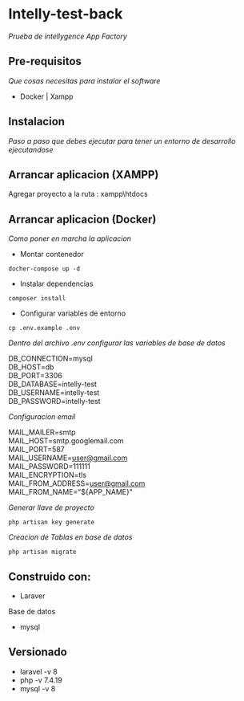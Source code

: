 # Intelly-test-back

_Prueba de intellygence App Factory_

## Pre-requisitos

_Que cosas necesitas para instalar el software_

* Docker | Xampp

## Instalacion

_Paso a paso que debes ejecutar para tener un entorno de desarrollo ejecutandose_
## Arrancar aplicacion (XAMPP)

Agregar proyecto a la ruta : xampp\htdocs

## Arrancar aplicacion (Docker)

_Como poner en marcha la aplicacion_

* Montar contenedor

```
docher-compose up -d
```

* Instalar dependencias

```
composer install
```
* Configurar variables de entorno

```
cp .env.example .env
```
_Dentro del archivo .env configurar las variables de base de datos_

DB_CONNECTION=mysql  
DB_HOST=db  
DB_PORT=3306  
DB_DATABASE=intelly-test  
DB_USERNAME=intelly-test  
DB_PASSWORD=intelly-test  

_Configuracion email_

MAIL_MAILER=smtp  
MAIL_HOST=smtp.googlemail.com  
MAIL_PORT=587  
MAIL_USERNAME=user@gmail.com  
MAIL_PASSWORD=111111  
MAIL_ENCRYPTION=tls  
MAIL_FROM_ADDRESS=user@gmail.com  
MAIL_FROM_NAME="${APP_NAME}"  

_Generar llave de proyecto_

```
php artisan key generate
```

_Creacion de Tablas en base de datos_
```
php artisan migrate
```

## Construido con:

* Laraver

Base de datos

* mysql

## Versionado 

* laravel -v 8
* php -v 7.4.19
* mysql -v 8

